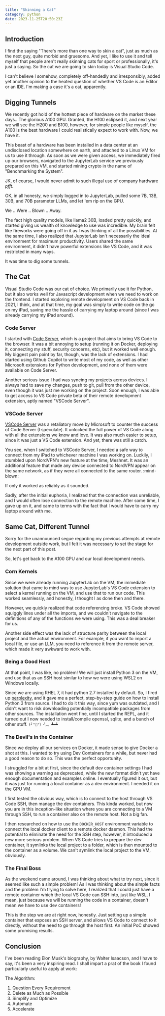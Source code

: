 ```yaml
---
title: "Skinning a Cat"
category: python
date: 2023-11-25T20:50:23Z
---
```


## Introduction

I find the saying "There's more than one way to skin a cat", just as much as the
next guy, quite morbid and gruesome. And yet, I like to use it and tell myself
that people aren't really skinning cats for sport or professionally, it's just a
saying. So the cat we are going to skin today is Visual Studio Code.

I can't believe I somehow, completely off-handedly and irresponsibly, added yet
another opinion to the heated question of whether VS Code is an Editor or an
IDE. I'm making a case it's a cat, apparently.

## Digging Tunnels

We recently got hold of the hottest piece of hardware on the market these days..
The glorious A100 GPU. Granted, the H100 eclipsed it, and next year we will see
the H200 and B100, however, for simple people like myself, the A100 is the best
hardware I could realistically expect to work with. Now, we have it.

This beast of a hardware has been installed in a data center at an undisclosed
location somewhere on earth, and attached to a Linux VM for us to use it
through. As soon as we were given access, we immediately fired up our browsers,
navigated to the JupyterLab service we previously prepared on this VM, and
started mining crypto in the name of "Benchmarking the System".

JK, of course, I would never admit to such illegal use of company hardware
_pfft_.

OK, in all honesty, we simply logged in to JupyterLab, pulled some 7B, 13B, 30B,
and 70B parameter LLMs, and let 'em rip on the GPU.

We .. Were .. Blown .. Away.

The fact high quality models, like llama2 30B, loaded pretty quickly, and
started giving us wealth of knowledge to use was incredible. My brain felt like
fireworks were going off in it as I was thinking of all the possibilities. At
the same time, I also realized that JupyterLab isn't necessarily the ideal
environment for maximum productivity. Users shared the same environment, it
didn't have powerful extensions like VS Code, and it was restricted in many
ways.

It was time to dig some tunnels.

## The Cat

Visual Studio Code was our cat of choice. We primarily use it for Python, but it
also works well for Javascript development when we need to work on the frontend.
I started exploring remote development on VS Code back in 2021, I think, and at
that time, my goal was simply to write code on the go on my iPad, saving me the
hassle of carrying my laptop around (since I was already carrying my iPad
around).

### Code Server

I started with [Code Server][code-server], which is a project that aims to bring
VS Code to the browser. It was a bit annoying to setup (running it on Docker,
deploying it, connecting my stuff, security concerns, etc), but it worked well
enough. My biggest pain point by far, though, was the lack of extensions. I had
started using Github Copilot to write most of my code, as well as other
Microsoft extensions for Python development, and none of them were available on
Code Server.

Another serious issue I had was syncing my projects across devices. I always had
to save my changes, push to git, pull from the other device, even though it was
just me working on the project. Soon enough, I was able to get access to VS Code
private beta of their remote development extension, aptly named "VSCode Server".

### VSCode Server

[VSCode Server][vscode-server] was a retaliatory move by Microsoft to counter
the success of Code Server (I speculate). It unlocked the full power of VS Code
along with all the extensions we know and love. It was also much easier to
setup, since it was just a VS Code extension. And yet, there was still a catch.

You see, when I switched to VSCode Server, I needed a safe way to connect from
my iPad to whichever machine I was working on. Luckily, I stumbled upon
NordVPN's new feature at the time, Meshnet. It was an additional feature that
made any device connected to NordVPN appear on the same network, as if they were
all connected to the same router. :mind-blown:

If only it worked as reliably as it sounded.

Sadly, after the initial euphoria, I realized that the connection was
unreliable, and I would often lose connection to the remote machine. After some
time, I gave up on it, and came to terms with the fact that I would have to
carry my laptop around with me.

## Same Cat, Different Tunnel

Sorry for the unannounced segue regarding my previous attempts at remote
development outside work, but I felt it was necessary to set the stage for the
next part of this post.

So, let's get back to the A100 GPU and our local development needs.

### Corn Kernels

Since we were already running JupyterLab on the VM, the immediate solution that
came to mind was to use JupyterLab's VS Code extension to select a kernel
running on the VM, and use that to run our code. This worked seamlessly, and
honestly, I thought I as done then and there.

However, we quickly realized that code referencing broke. VS Code showed
squiggly lines under all the imports, and we couldn't navigate to the
definitions of any of the functions we were using. This was a deal breaker for
us.

Another side effect was the lack of structure parity between the local project
and the actual environment. For example, if you want to import a local file, or
use an LLM, you need to reference it from the remote server, which made it very
awkward to work with.

### Being a Good Host

At that point, I was like, no problem! We will just install Python 3 on the VM,
and use that as an SSH host similar to how we were using WSL2 on Windows
locally.

Since we are using RHEL 7, it had python 2.7 installed by default. So, I fired
up [perplexity][perplexity], and it gave me a perfect, step-by-step guide on how
to install Python 3 from source. I had to do it this way, since yum was
outdated, and I didn't want to risk downloading potentially incompatible
packages from other sources. The installation went fine, until I started the
REPL, and it turned out I now needed to install/compile openssl, sqlite, and a
bunch of other stuff. `(╯°□°）╯︵ ┻━┻`

### The Devil's in the Container

Since we deploy all our services on Docker, it made sense to give Docker a shot
at this. I wanted to try using Dev Containers for a while, but never had a good
reason to do so. This was the perfect opportunity.

I struggled for a bit at first, since the default dev container settings I had
was showing a warning as deprecated, while the new format didn't yet have enough
documentation and examples online. I eventually figured it out, but it was just
for running a local container as a dev environment. I needed it on the GPU VM.

I first tested the obvious way, which is to connect to the host through VS Code
SSH, then manage the dev containers. This kinda worked, but now you are in this
inception-like situation where you are connecting to a VM through SSH, to run a
container also on the remote host. Not a big fan.

I then researched on how to use the `DOCKER_HOST` environment variable to
connect the local docker client to a remote docker daemon. This had the
potential to eliminate the need for the SSH step, however, it introduced a new
more serious problem. When VS Code tries to prepare the dev container, it
symlinks the local project to a folder, which is then mounted to the container
as a volume. We can't symlink the local project to the VM, obviously.

### The Final Boss

As the weekend came around, I was thinking about what to try next, since it
seemed like such a simple problem! As I was thinking about the simple facts and
the problem I'm trying to solve here, I realized that I could just have a remote
container which the local VS Code can SSH into, just like WSL. I mean, just
because we will be running the code in a container, doesn't mean we have to use
dev containers!

This is the step we are at right now, honestly. Just setting up a simple
container that exposes an SSH server, and allows VS Code to connect to it
directly, without the need to go through the host first. An initial PoC showed
some promising results.

## Conclusion

I've been reading Elon Musk's biography, by Walter Isaacson, and I have to say,
it's been a very inspiring read. I shall impart a prat of the book I found
particularly useful to apply at work:

The Algorithm:

1. Question Every Requirement
2. Delete as Much as Possible
3. Simplify and Optimize
4. Automate
5. Accelerate

[code-server]: https://github.com/coder/code-server
[vscode-server]: https://code.visualstudio.com/docs/remote/vscode-server
[perplexity]: https://www.perplexity.ai/
